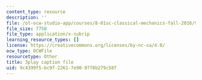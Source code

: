 ```yaml
---
content_type: resource
description: ''
file: /ol-ocw-studio-app/courses/8-01sc-classical-mechanics-fall-2016/9c4399f5bc9f22617e9097f8b279c58f_L5jhg4q1Xvo.srt
file_size: 7758
file_type: application/x-subrip
learning_resource_types: []
license: https://creativecommons.org/licenses/by-nc-sa/4.0/
ocw_type: OCWFile
resourcetype: Other
title: 3play caption file
uid: 9c4399f5-bc9f-2261-7e90-97f8b279c58f
---
```

